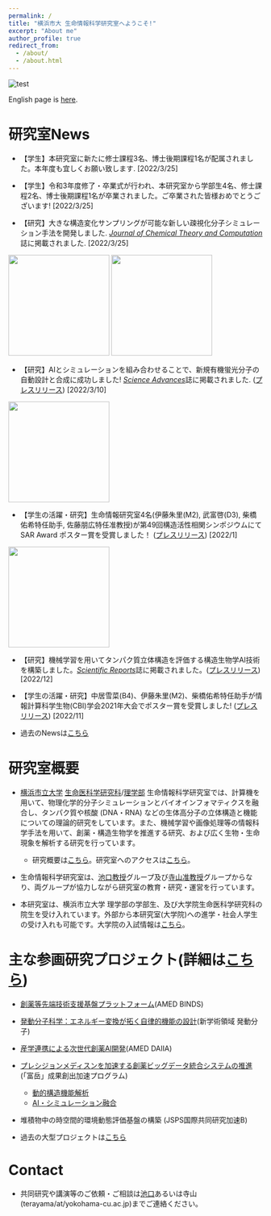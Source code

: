 ```yaml
---
permalink: /
title: "横浜市大 生命情報科学研究室へようこそ!"
excerpt: "About me"
author_profile: true
redirect_from: 
  - /about/
  - /about.html
---
```


![test](https://github.com/ycu-iil/cls-lab.jp.github.io/blob/master/images/top_simple.jpg?raw=true)


English page is [here](https://ycu-iil.github.io/cls-lab.en.github.io/).

# 研究室News

- 【学生】本研究室に新たに修士課程3名、博士後期課程1名が配属されました。本年度も宜しくお願い致します. [2022/3/25]

- 【学生】令和3年度修了・卒業式が行われ、本研究室から学部生4名、修士課程2名、博士後期課程1名が卒業されました。ご卒業された皆様おめでとうございます! [2022/3/25]

- 【研究】大きな構造変化サンプリングが可能な新しい疎視化分子シミュレーション手法を開発しました. [*Journal of Chemical Theory and Computation*](https://pubs.acs.org/doi/10.1021/acs.jctc.1c01074)誌に掲載されました. [2022/3/25] <br>
<img src="https://github.com/ycu-iil/cls-lab.jp.github.io/blob/master/images/toc_jctc2022.jpeg?raw=true" width="200"> 
<img src="https://github.com/ycu-iil/cls-lab.jp.github.io/blob/master/images/integrin.gif?raw=true" width="200"> 

- 【研究】AIとシミュレーションを組み合わせることで、新規有機蛍光分子の自動設計と合成に成功しました! [*Science Advances*](https://www.science.org/doi/10.1126/sciadv.abj3906)誌に掲載されました. ([プレスリリース](https://www.yokohama-cu.ac.jp/news/2021/20220310terayama.html)) [2022/3/10] <br>
<img src="https://github.com/ycu-iil/cls-lab.jp.github.io/blob/master/images/Sci_Adv_2022.jpg?raw=true" width="200"> 

- 【学生の活躍・研究】生命情報研究室4名(伊藤朱里(M2), 武富啓(D3), 柴橋佑希特任助手, 佐藤朋広特任准教授)が第49回構造活性相関シンポジウムにて SAR Award ポスター賞を受賞しました！ ([プレスリリース](http://www.tsurumi.yokohama-cu.ac.jp/news/20220114_ito_taketomi_shibahashi_sato.html)) [2022/1] <br>
<img src="https://github.com/ycu-iil/cls-lab.jp.github.io/blob/master/images/qsar2021_4.jpg?raw=true" width="200"> 

- 【研究】機械学習を用いてタンパク質立体構造を評価する構造生物学AI技術を構築しました。[*Scientific Reports*](https://www.nature.com/articles/s41598-021-02948-y)誌に掲載されました。([プレスリリース](https://www.yokohama-cu.ac.jp/news/2021/202112ikeguchi_scirep.html)) [2022/12]

- 【学生の活躍・研究】中居雪菜(B4)、伊藤朱里(M2)、柴橋佑希特任助手が情報計算科学生物(CBI)学会2021年大会でポスター賞を受賞しました! ([プレスリリース](http://www.tsurumi.yokohama-cu.ac.jp/news/20211126_ito_nakai_shibahashi.html)) [2022/11]

- 過去のNewsは[こちら](https://ycu-iil.github.io/cls-lab.jp.github.io/old/)

# 研究室概要
- [横浜市立大学](https://www.yokohama-cu.ac.jp) [生命医科学研究科](http://www.tsurumi.yokohama-cu.ac.jp/index.html)/[理学部](https://www.yokohama-cu.ac.jp/academics/science/index.html) 生命情報科学研究室では、計算機を用いて、物理化学的分子シミュレーションとバイオインフォマティクスを融合し、タンパク質や核酸 (DNA・RNA) などの生体高分子の立体構造と機能についての理論的研究をしています。また、機械学習や画像処理等の情報科学手法を用いて、創薬・構造生物学を推進する研究、および広く生物・生命現象を解析する研究を行っています。

  - 研究概要は[こちら](https://ycu-iil.github.io/cls-lab.jp.github.io/research/)。研究室へのアクセスは[こちら](https://ycu-iil.github.io/cls-lab.jp.github.io/access/)。

- 生命情報科学研究室は、[池口教授](https://ycu-iil.github.io/cls-lab.jp.github.io/members/)グループ及び[寺山准教授](https://ycu-iil.github.io/cls-lab.jp.github.io/members/)グループからなり、両グループが協力しながら研究室の教育・研究・運営を行っています。

- 本研究室は、横浜市立大学 理学部の学部生、及び大学院生命医科学研究科の院生を受け入れています。外部から本研究室(大学院)への進学・社会人学生の受け入れも可能です。大学院の入試情報は[こちら](http://www.tsurumi.yokohama-cu.ac.jp/admis/index.html)。




# 主な参画研究プロジェクト(詳細は[こちら](https://ycu-iil.github.io/cls-lab.jp.github.io/projects/))

- [創薬等先端技術支援基盤プラットフォーム](https://www.binds.jp)(AMED BINDS)

- [発動分子科学：エネルギー変換が拓く自律的機能の設計](http://www.molecular-engine.bio.titech.ac.jp)(新学術領域 発動分子)

- [産学連携による次世代創薬AI開発](https://www.amed.go.jp/program/list/11/02/001_02-04.html)(AMED DAIIA)

- [プレシジョンメディスンを加速する創薬ビッグデータ統合システムの推進](https://mddpm.riken.jp)(「富岳」成果創出加速プログラム)
  - [動的構造機能解析](https://mddpm.riken.jp/research/1_bunshibyotai.html)
  - [AI・シミュレーション融合](https://mddpm.riken.jp/research/4_AIDATA.html)

- 堆積物中の時空間的環境動態評価基盤の構築 (JSPS国際共同研究加速B)

- 過去の大型プロジェクトは[こちら](https://ycu-iil.github.io/cls-lab.jp.github.io/old/)

#  Contact

  - 共同研究や講演等のご依頼・ご相談は[池口](https://ycu-iil.github.io/cls-lab.jp.github.io/members/)あるいは寺山(terayama/at/yokohama-cu.ac.jp)までご連絡ください。
